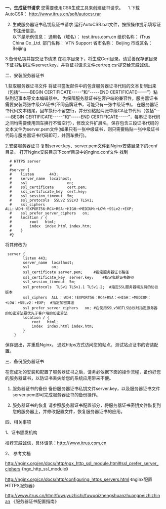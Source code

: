**一、生成证书请求** 您需要使用CSR生成工具来创建证书请求。  
 1.下载AutoCSR： http://www.itrus.cn/soft/autocsr.rar

2. 生成服务器证书私钥及证书请求 
 运行AutoCSR.bat文件，按照操作提示填写证书注册信息。  
 以下是示例信息： 
 通用名（域名）：    test.itrus.com.cn 
 组织名称：          iTrus China Co.,Ltd. 
 部门名称：          VTN Support 
 省市名称：          Beijing 
 市或区名：          Beijing 
  
 3.备份私钥并提交证书请求 
 在程序目录下，将生成Cert目录。请妥善保存该目录下证书私钥文件server.key，并将证书请求文件certreq.csr提交给天威诚信。

二、安装服务器证书

1.获取服务器证书文件 
将证书签发邮件中的包含服务器证书代码的文本复制出来（包括“-----BEGIN CERTIFICATE-----”和“-----END CERTIFICATE-----”）粘贴到记事本等文本编辑器中。 
为保障服务器证书在客户端的兼容性，服务器证书需要安装两张中级CA证书(不同品牌证书，可能只有一张中级证书)。 
在服务器证书代码文本结尾，回车换行不留空行，并分别粘贴两张中级CA证书代码（包括“-----BEGIN CERTIFICATE-----”和“-----END CERTIFICATE-----”，每串证书代码之间均需要使用回车换行不留空行），修改文件扩展名，保存包含三段证书代码的文本文件为server.pem文件(如果只有一张中级证书，则只需要粘贴一张中级证书代码与服务器证书代码即可，并回车换行)。 

2.安装服务器证书
复制server.key、server.pem文件到Nginx安装目录下的conf目录。
打开Nginx安装目录下conf目录中的nginx.conf文件 
找到 
```
  # HTTPS server 
  # 
  #server { 
  #    listen       443; 
  #    server_name  localhost; 
  #    ssl                  on; 
  #    ssl_certificate      cert.pem; 
  #    ssl_certificate_key  cert.key; 
  #    ssl_session_timeout  5m; 
  #    ssl_protocols  SSLv2 SSLv3 TLSv1; 
  #    ssl_ciphers  ALL:!ADH:!EXPORT56:RC4+RSA:+HIGH:+MEDIUM:+LOW:+SSLv2:+EXP;
  #    ssl_prefer_server_ciphers   on; 
  #    location / { 
  #        root   html; 
  #        index  index.html index.htm; 
  #    } 
  #} 
```
将其修改为 
```
 server {
        listen 443;
        server_name  localhost;    
        ssl          on;     
        ssl_certificate server.pem;     #指定服务器证书路径
        ssl_certificate_key  server.key;    #指定私钥证书路径 
        ssl_session_timeout  5m;     
        ssl_protocols  TLSv1 TLSv1.1 TLSv1.2;  #指定SSL服务器端支持的协议版本 
        ssl_ciphers  ALL：!ADH：!EXPORT56：RC4+RSA：+HIGH：+MEDIUM：+LOW：+SSLv2：+EXP;  #指定加密算法 
        ssl_prefer_server_ciphers   on; #在使用SSLv3和TLS协议时指定服务器的加密算法要优先于客户端的加密算法 
        location / { 
            root   html; 
            index  index.html index.htm; 
        } 
    } 
```
保存退出，并重启Nginx。 
通过https方式访问您的站点，测试站点证书的安装配置。
 
三、备份服务器证书 

在您成功的安装和配置了服务器证书之后，请务必依据下面的操作流程，备份好您的服务器证书，以防证书丢失给您的系统应用带来不便。 
1.   服务器证书的备份 
备份服务器证书私钥文件server.key，以及服务器证书文件server.pem即可完成服务器证书的备份操作。
 
2.   服务器证书的恢复 
请参照服务器证书配置部分，将服务器证书密钥文件恢复到您的服务器上，并修改配置文件，恢复服务器证书的应用。



四、相关事项

1、证书颁发机构

推荐天威诚信，具体请见：http://www.itrus.com.cn

2、 参考文档

http://nginx.org/en/docs/http/ngx_http_ssl_module.html#ssl_prefer_server_ciphers
《ngx_http_ssl_module》

http://nginx.org/cn/docs/http/configuring_https_servers.html
《nginx配置HTTPS服务器》 

http://www.itrus.cn/html/fuwuyuzhichi/fuwuqizhengshuanzhuangpeizhizhinan
《服务器证书配置指南》 
